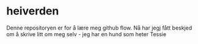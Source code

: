 # heiverden
Denne repositoryen er for å lære meg github flow. 
Nå har jegj fått beskjed om å skrive litt om meg selv - jeg har en hund som heter Tessie
